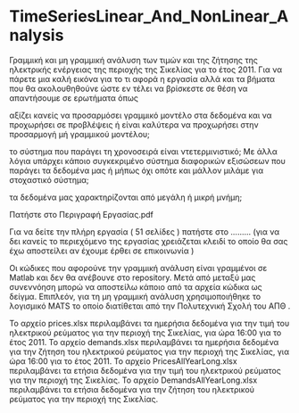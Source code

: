 # TimeSeriesLinear_And_NonLinear_Analysis
Γραμμική και μη γραμμική ανάλυση των τιμών και της ζήτησης της ηλεκτρικής ενέργειας της περιοχής της Σικελίας για το έτος 2011.
Για να πάρετε μια καλή εικόνα για το τι αφορά η εργασία αλλά και τα βήματα που θα ακολουθηθούνε ώστε εν τέλει να βρίσκεστε σε
θέση να απαντήσουμε σε ερωτήματα όπως 

αξίζει κανείς να προσαρμόσει γραμμικό μοντέλο στα δεδομένα και να προχωρήσει σε προβλέψεις ή είναι καλύτερα να προχωρήσει στην 
προσαρμογή μή γραμμικού μοντέλου;

το σύστημα που παράγει τη χρονοσειρά είναι ντετερμινιστικό; Με άλλα λόγια υπάρχει κάποιο συγκεκριμένο σύστημα διαφορικών εξισώσεων
που παράγει τα δεδομένα μας ή μήπως όχι οπότε και μάλλον μιλάμε για στοχαστικό σύστημα;

τα δεδομένα μας χαρακτηρίζονται από μεγάλη ή μικρή μνήμη;

Πατήστε στο Περιγραφή Εργασίας.pdf

Για να δείτε την πλήρη εργασία ( 51 σελίδες ) πατήστε στο .........
(για να δει κανείς το περιεχόμενο της εργασίας χρειάζεται κλειδί το οποίο θα σας έχω αποστείλει αν έχουμε έρθει σε επικοινωνία )


Οι κώδικες που αφορούνε την γραμμική ανάλυση είναι γραμμένοι σε Μatlab και δεν θα ανέβουνε στο repository. Μετά από μεταξύ μας συνεννόηση
μπορώ να αποστείλω κάποιο από τα αρχεία κώδικα ως δείγμα. Επιπλεόν, για τη μη γραμμική ανάλυση χρησιμοποιήθηκε το λογισμικό MATS το 
οποίο διατίθεται από την Πολυτεχνική Σχολή του ΑΠΘ .

To αρχείο prices.xlsx περιλαμβάνει τα ημερήσια δεδομένα για την τιμή του ηλεκτρικού ρεύματος για την περιοχή της Σικελίας, για ώρα 16:00
για το έτος 2011.
To αρχείο demands.xlsx περιλαμβάνει τα ημερήσια δεδομένα για την ζήτηση του ηλεκτρικού ρεύματος για την περιοχή της Σικελίας, για ώρα 16:00
για το έτος 2011.
To αρχείο PricesAllYearLong.xlsx περιλαμβάνει τα ετήσια δεδομένα για την τιμή του ηλεκτρικού ρεύματος για την περιοχή της Σικελίας.
To αρχείο DemandsAllYearLong.xlsx περιλαμβάνει τα ετήσια δεδομένα για την ζήτηση του ηλεκτρικού ρεύματος για την περιοχή της Σικελίας.

